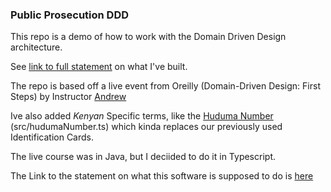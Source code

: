 ### Public Prosecution DDD

This repo is a demo of how to work with the Domain Driven Design architecture.

See [link to full statement](https://docs.google.com/document/d/1HpRJj1lk_M80Xvwzs5F-lZ1oACkVNeWRMG0s7BQxZzk/edit) on what I've built.

The repo is based off a live event from Oreilly (Domain-Driven Design: First Steps) by Instructor [Andrew](https://github.com/andrewharmellaw)

Ive also added _Kenyan_ Specific terms, like the [Huduma Number](https://www.hudumanamba.go.ke/) (src/hudumaNumber.ts) which kinda replaces our previously used Identification Cards.

The live course was in Java, but I deciided to do it in Typescript.

The Link to the statement on what this software is supposed to do is [here](https://docs.google.com/document/d/1HpRJj1lk_M80Xvwzs5F-lZ1oACkVNeWRMG0s7BQxZzk/edit)
